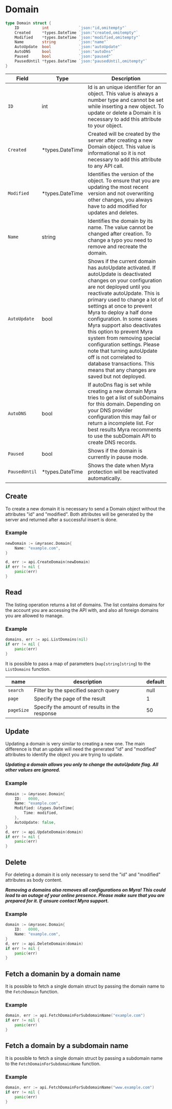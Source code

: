 # Domain

```go
type Domain struct {
	ID          int             `json:"id,omitempty"`
	Created     *types.DateTime `json:"created,omitempty"`
	Modified    *types.DateTime `json:"modified,omitempty"`
	Name        string          `json:"name"`
	AutoUpdate  bool            `json:"autoUpdate"`
	AutoDNS     bool            `json:"autoDns"`
	Paused      bool            `json:"paused"`
	PausedUntil *types.DateTime `json:"pausedUntil,omitempty"`
}
```
| Field | Type | Description|
|---|---|---|
| `ID` | int | Id is an unique identifier for an object. This value is always a number type and cannot be set while inserting a new object. To update or delete a Domain it is necessary to add this attribute to your object. |
| `Created` | *types.DateTime | Created will be created by the server after creating a new Domain object. This value is informational so it is not necessary to add this attribute to any API call. |
| `Modified` | *types.DateTime | Identifies the version of the object. To ensure that you are updating the most recent version and not overwriting other changes, you always have to add modified for updates and deletes. |
| `Name` | string | Identifies the domain by its name. The value cannot be changed after creation. To change a typo you need to remove and recreate the domain. |
| `AutoUpdate` | bool | Shows if the current domain has autoUpdate activated. If autoUpdate is deactivated changes on your configuration are not deployed until you reactivate autoUpdate. This is primary used to change a lot of settings at once to prevent Myra to deploy a half done configuration. In some cases Myra support also deactivates this option to prevent Myra system from removing special configuration settings. Please note that turning autoUpdate off is not correlated to database transactions. This means that any changes are saved but not deployed. |
| `AutoDNS` | bool | If autoDns flag is set while creating a new domain Myra tries to get a list of subDomains for this domain. Depending on your DNS provider configuration this may fail or return a incomplete list. For best results Myra recomments to use the subDomain API to create DNS records. |
| `Paused` | bool | Shows if the domain is currently in pause mode. |
| `PausedUntil` | *types.DateTime | Shows the date when Myra protection will be reactivated automatically. |


## Create
To create a new domain it is necessary to send a Domain object without the attributes "id" and "modified".
Both attributes will be generated by the server and returned after a successful insert is done.

### Example
```go
newDomain := &myrasec.Domain{
    Name: "example.com",
}

d, err := api.CreateDomain(newDomain)
if err != nil {
    panic(err)
}
```


## Read
The listing operation returns a list of domains. The list contains domains for the account you are accessing the API with, and also all foreign domains you are allowed to manage.

### Example
```go
domains, err := api.ListDomains(nil)
if err != nil {
    panic(err)
}
```

It is possible to pass a map of parameters (`map[string]string`) to the `ListDomains` function.

| name | description | default |
|---|---|---|
| `search` | Filter by the specified search query | null |
| `page` | Specify the page of the result | 1 |
| `pageSize` | Specify the amount of results in the response | 50 |


## Update
Updating a domain is very similar to creating a new one. The main difference is that an update will need
the generated "id" and "modified" attributes to identify the object you are trying to update.

***Updating a domain allows you only to change the autoUpdate flag. All other values are ignored.***

### Example
```go
domain := &myrasec.Domain{
    ID:   0000,
    Name: "example.com",
    Modified: &types.DateTime{
        Time: modified,
    },
    AutoUpdate: false,
}
d, err := api.UpdateDomain(domain)
if err != nil {
    panic(err)
}
```


## Delete
For deleting a domain it is only necessary to send the "id" and "modified" attributes as body content.

***Removing a domains also removes all configurations on Myra!
This could lead to an outage of your online presence. Please make sure that you are prepared for it. If unsure contact Myra support.***

### Example
```go
domain := &myrasec.Domain{
    ID:   0000,
    Name: "example.com",
}
d, err := api.DeleteDomain(domain)
if err != nil {
    panic(err)
}
```

## Fetch a domanin by a domain name
It is possible to fetch a single domain struct by passing the domain name to the `FetchDomain` function. 

### Example
```go
domain, err := api.FetchDomainForSubdomainName("example.com")
if err != nil {
    panic(err)
}
```

## Fetch a domain by a subdomain name
It is possible to fetch a single domain struct by passing a subdomain name to the `FetchDomainForSubdomainName` function. 

### Example
```go
domain, err := api.FetchDomainForSubdomainName("www.example.com")
if err != nil {
    panic(err)
}
```
